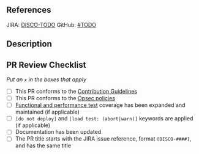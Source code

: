 ## References

JIRA: [DISCO-TODO](https://mozilla-hub.atlassian.net/browse/DISCO-TODO)
GitHub: [#TODO](https://github.com/mozilla-services/contile/issues/TODO)

## Description
<!-- Detail the purpose and impact of this PR, along with any other relevant information including: change highlights, screenshots, test instructions, etc .... -->



## PR Review Checklist

_Put an `x` in the boxes that apply_

- [ ] This PR conforms to the [Contribution Guidelines](https://github.com/mozilla-services/contile/blob/main/CONTRIBUTING.md)
- [ ] This PR conforms to the [Opsec policies](https://github.com/mozilla-services/websec-check)
- [ ] [Functional and performance test](https://github.com/mozilla-services/contile/tree/main/test-engineering) coverage has been expanded and maintained (if applicable)
- [ ] `[do not deploy]` and `[load test: (abort|warn)]` keywords are applied (if applicable)
- [ ] Documentation has been updated
- [ ] The PR title starts with the JIRA issue reference, format `[DISCO-####]`, and has the same title
